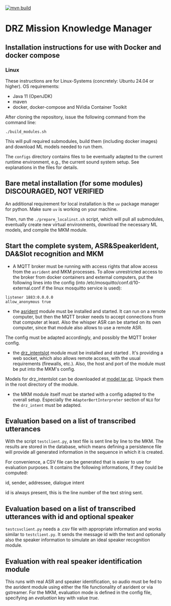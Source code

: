 [![mvn build](https://github.com/bkiefer/mkm/actions/workflows/maven.yml/badge.svg)](https://github.com/bkiefer/mkm/actions/workflows/maven.yml)

# DRZ Mission Knowledge Manager

## Installation instructions for use with Docker and docker compose

### Linux
These instructions are for Linux-Systems (concretely: Ubuntu 24.04 or higher).
OS requirements:

- Java 11 (OpenJDK)
- maven
- docker, docker-compose and NVidia Container Toolkit

After cloning the repository, issue the following command from the command line:

    ./build_modules.sh

This will pull required submodules, build them (including docker images) and download ML models needed to run them.

The `configs` directory contains files to be eventually adapted to the current runtime environment, e.g., the current sound system setup. See explanations in the files for details.

<!--
### TODO:
### Installation of Fraunhofer & Eurocommand connectors (submodule, mvn repo?)
### Installation of FH IAIS & EC & vonda needs javac! (vonda only tests)
-->

## Bare metal installation (for some modules) DISCOURAGED, NOT VERIFIED

An additional requirement for local installation is the `uv` package manager for python. Make sure `uv` is working on your machine.

Then, run the `./prepare_localinst.sh` script, which will pull all submodules, eventually create new virtual environments, download the necessary ML models, and compile the MKM module.

<!-- Follow the instructions in `modules/asrident` and `modules/drz_intentslot` on how to install these. -->


## Start the complete system, ASR&SpeakerIdent, DA&Slot recognition and MKM

- A MQTT broker must be running with access rights that allow access from the `asrident` and MKM processes. To allow unrestricted access to the broker from docker containers and external computers, put the following lines into the config (into /etc/mosquitto/conf.d/10-external.conf if the linux mosquitto service is used):

```
listener 1883:0.0.0.0
allow_anonymous true
```

- the [asrident](https://github.com/bkiefer/asrident) module must be installed and started. It can run on a remote computer, but then the MQTT broker needs to accept connections from that computer at least. Also the whisper ASR can be started on its own computer, since that module also allows to use a remote ASR.

The config must be adapted accordingly, and possibly the MQTT broker config.

- the [drz_intentslot](https://github.com/bkiefer/drz_intentslot) module must be installed and started . It's providing a web socket, which also allows remote access, with the usual requirements (firewalls, etc.). Also, the host and port of the module must be put into the MKM's config.

Models for drz_intentslot can be downloaded at [model.tar.gz](https://cloud.dfki.de/owncloud/index.php/s/RW6f56AwiqgBKem). Unpack them in the root directory of the module.

- the MKM module itself must be started with a config adapted to the overall setup. Especially the `AdapterBertInterpreter` section of `NLU` for the `drz_intent` must be adapted.

## Evaluation based on a list of transcribed utterances

With the script `testclient.py`, a text file is sent line by line to the MKM. The results are stored in the database, which means defining a persistence file will provide all generated information in the sequence in which it is created.

For convenience, a CSV file can be generated that is easier to use for evaluation purposes. It contains the following informations, if they could be computed:

id, sender, addressee, dialogue intent

id is always present, this is the line number of the text string sent.

## Evaluation based on a list of transcribed utterances with id and optional speaker

`testcsvclient.py` needs a .csv file with appropriate information and works similar to `testclient.py`. It sends the message id with the text and optionally also the speaker information to simulate an ideal speaker recognition module.

## Evaluation with real speaker identification module

This runs with real ASR and speaker identification, so audio must be fed to the asrident module using either the file functionality of asrident or via gstreamer. For the MKM, evaluation mode is defined in the config file, specifying an _evaluation_ key with value _true_.
